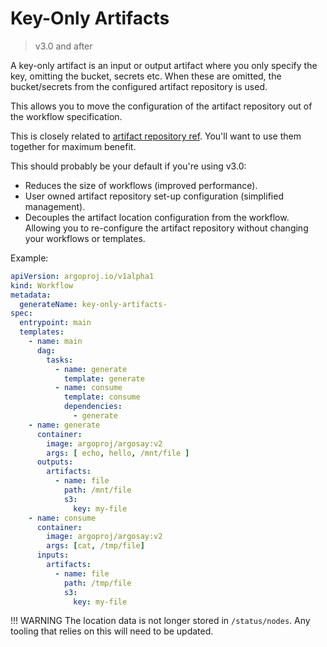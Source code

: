 # Key-Only Artifacts

> v3.0 and after

A key-only artifact is an input or output artifact where you only specify the key, omitting the bucket, secrets etc. When these are omitted, the bucket/secrets from the configured artifact repository is used.

This allows you to move the configuration of the artifact repository out of the workflow specification.

This is closely related to [artifact repository ref](artifact-repository-ref.md). You'll want to use them together for maximum benefit.

This should probably be your default if you're using v3.0:

* Reduces the size of workflows (improved performance).
* User owned artifact repository set-up configuration (simplified management).
* Decouples the artifact location configuration from the workflow. Allowing you to re-configure the artifact repository without changing your workflows or templates.

Example:

```yaml
apiVersion: argoproj.io/v1alpha1
kind: Workflow
metadata:
  generateName: key-only-artifacts-
spec:
  entrypoint: main
  templates:
    - name: main
      dag:
        tasks:
          - name: generate
            template: generate
          - name: consume
            template: consume
            dependencies:
              - generate
    - name: generate
      container:
        image: argoproj/argosay:v2
        args: [ echo, hello, /mnt/file ]
      outputs:
        artifacts:
          - name: file
            path: /mnt/file
            s3:
              key: my-file
    - name: consume
      container:
        image: argoproj/argosay:v2
        args: [cat, /tmp/file]
      inputs:
        artifacts:
          - name: file
            path: /tmp/file
            s3:
              key: my-file
```

!!! WARNING
    The location data is not longer stored in `/status/nodes`. Any tooling that relies on this will need to be updated.
